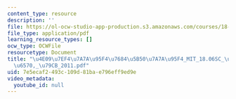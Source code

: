```yaml
---
content_type: resource
description: ''
file: https://ol-ocw-studio-app-production.s3.amazonaws.com/courses/18-06sc-linear-algebra-fall-2011/7e5ecaf2493c109d81bae796eff9ed9e_4e097ef47a7a95f476845b507a7a95f4_MIT_18.06SC_7ebf60274ee36570-_79cb_2011.pdf
file_type: application/pdf
learning_resource_types: []
ocw_type: OCWFile
resourcetype: Document
title: "\u4E09\u7EF4\u7A7A\u95F4\u7684\u5B50\u7A7A\u95F4_MIT_18.06SC_\u7EBF\u6027\u4EE3\
  \u6570,_\u79CB_2011.pdf"
uid: 7e5ecaf2-493c-109d-81ba-e796eff9ed9e
video_metadata:
  youtube_id: null
---
```

